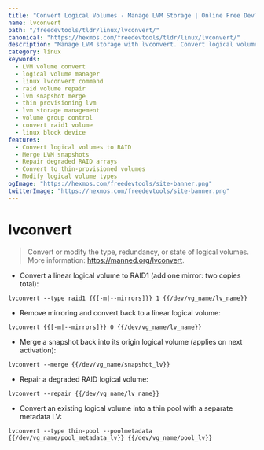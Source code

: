 ```yaml
---
title: "Convert Logical Volumes - Manage LVM Storage | Online Free DevTools by Hexmos"
name: lvconvert
path: "/freedevtools/tldr/linux/lvconvert/"
canonical: "https://hexmos.com/freedevtools/tldr/linux/lvconvert/"
description: "Manage LVM storage with lvconvert. Convert logical volume types, repair RAID arrays and merge snapshots. Free online tool, no registration required."
category: linux
keywords:
  - LVM volume convert
  - logical volume manager
  - linux lvconvert command
  - raid volume repair
  - lvm snapshot merge
  - thin provisioning lvm
  - lvm storage management
  - volume group control
  - convert raid1 volume
  - linux block device
features:
  - Convert logical volumes to RAID
  - Merge LVM snapshots
  - Repair degraded RAID arrays
  - Convert to thin-provisioned volumes
  - Modify logical volume types
ogImage: "https://hexmos.com/freedevtools/site-banner.png"
twitterImage: "https://hexmos.com/freedevtools/site-banner.png"
---
```


# lvconvert

> Convert or modify the type, redundancy, or state of logical volumes.
> More information: <https://manned.org/lvconvert>.

- Convert a linear logical volume to RAID1 (add one mirror: two copies total):

`lvconvert --type raid1 {{[-m|--mirrors]}} 1 {{/dev/vg_name/lv_name}}`

- Remove mirroring and convert back to a linear logical volume:

`lvconvert {{[-m|--mirrors]}} 0 {{/dev/vg_name/lv_name}}`

- Merge a snapshot back into its origin logical volume (applies on next activation):

`lvconvert --merge {{/dev/vg_name/snapshot_lv}}`

- Repair a degraded RAID logical volume:

`lvconvert --repair {{/dev/vg_name/lv_name}}`

- Convert an existing logical volume into a thin pool with a separate metadata LV:

`lvconvert --type thin-pool --poolmetadata {{/dev/vg_name/pool_metadata_lv}} {{/dev/vg_name/pool_lv}}`
